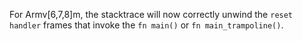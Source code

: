 For Armv[6,7,8]m, the stacktrace will now correctly unwind the `reset handler` frames that invoke the `fn main()` or `fn main_trampoline()`.